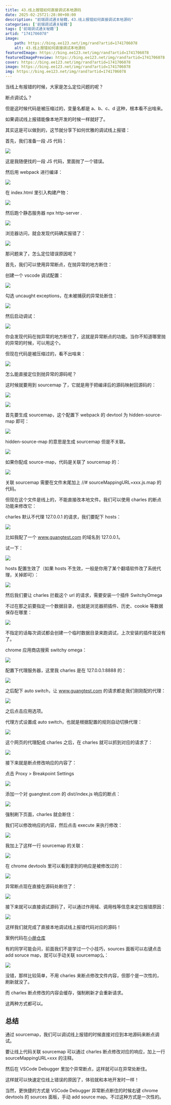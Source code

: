```yaml
---
title: 43.线上报错如何直接调试本地源码
date: 2025-02-25T21:28:00+08:00
description: "前端调试通关秘籍，43.线上报错如何直接调试本地源码"
categories: ['前端调试通关秘籍']
tags: ['前端调试通关秘籍']
artid: "1741706078"
image:
    path: https://bing.ee123.net/img/rand?artid=1741706078
    alt: 43.线上报错如何直接调试本地源码
featuredImage: https://bing.ee123.net/img/rand?artid=1741706078
featuredImagePreview: https://bing.ee123.net/img/rand?artid=1741706078
cover: https://bing.ee123.net/img/rand?artid=1741706078
image: https://bing.ee123.net/img/rand?artid=1741706078
img: https://bing.ee123.net/img/rand?artid=1741706078
---
```


当线上有报错的时候，大家是怎么定位问题的呢？

断点调试么？

但是这时候代码是被压缩过的，变量名都是 a、b、c、d 这种，根本看不出啥来。

如果调试线上报错能像本地开发的时候一样就好了。

其实这是可以做到的，这节就分享下如何优雅的调试线上报错：

首先，我们准备一段 JS 代码：

![](https://p9-juejin.byteimg.com/tos-cn-i-k3u1fbpfcp/3a390a4ee66f4444ab234764e4aa65f8~tplv-k3u1fbpfcp-watermark.image?)

这是我随便找的一段 JS 代码，里面抛了一个错误。

然后用 webpack 进行编译：

![](https://p3-juejin.byteimg.com/tos-cn-i-k3u1fbpfcp/0ff045de2bd94818a7b84862d1fe32dc~tplv-k3u1fbpfcp-watermark.image?)

在 index.html 里引入构建产物：

![](https://p1-juejin.byteimg.com/tos-cn-i-k3u1fbpfcp/5891e5075c53472598ad517738922f31~tplv-k3u1fbpfcp-watermark.image?)

然后跑个静态服务器 npx http-server .

![](https://p1-juejin.byteimg.com/tos-cn-i-k3u1fbpfcp/f9804ca7219947938dfb504aee8e33ae~tplv-k3u1fbpfcp-watermark.image?)

浏览器访问，就会发现代码确实报错了：

![](https://p6-juejin.byteimg.com/tos-cn-i-k3u1fbpfcp/0652d0e651184260b6ff7e2b035a21d9~tplv-k3u1fbpfcp-watermark.image?)

那问题来了，怎么定位错误原因呢？

首先，我们可以使用异常断点，在抛异常的地方断住：

创建一个 vscode 调试配置：

![](https://p6-juejin.byteimg.com/tos-cn-i-k3u1fbpfcp/06d1950db04b4a018defa8441e855682~tplv-k3u1fbpfcp-watermark.image?)

勾选 uncaught exceptions，在未被捕获的异常处断住：

![](https://p1-juejin.byteimg.com/tos-cn-i-k3u1fbpfcp/312a53cf4d2746c68e5eae18e57c2271~tplv-k3u1fbpfcp-watermark.image?)

然后启动调试：

![](https://p9-juejin.byteimg.com/tos-cn-i-k3u1fbpfcp/f9b44569d5bb4e3ea78d784f44a94fee~tplv-k3u1fbpfcp-watermark.image?)

你会发现代码在抛异常的地方断住了，这就是异常断点的功能。当你不知道哪里抛的异常的时候，可以用这个。

但现在代码是被压缩过的，看不出啥来：

![](https://p1-juejin.byteimg.com/tos-cn-i-k3u1fbpfcp/2364e68f82c443bba7402bc3bef93fbd~tplv-k3u1fbpfcp-watermark.image?)

怎么能直接定位到抛异常的源码呢？

这时候就要用到 sourcemap 了，它就是用于把编译后的源码映射回源码的：

![](https://p3-juejin.byteimg.com/tos-cn-i-k3u1fbpfcp/ad1d02bd0bc3439d9301385f810c3795~tplv-k3u1fbpfcp-watermark.image?)

![](https://p1-juejin.byteimg.com/tos-cn-i-k3u1fbpfcp/1794b818cd22413dae06d5d8ab8fbc17~tplv-k3u1fbpfcp-watermark.image?)

首先要生成 sourcemap，这个配置下 webpack 的 devtool 为 hidden-source-map 即可：

![](https://p9-juejin.byteimg.com/tos-cn-i-k3u1fbpfcp/20b199a815cd4eeda3ddb8cf38a1e3ea~tplv-k3u1fbpfcp-watermark.image?)

hidden-source-map 的意思是生成 sourcemap 但是不关联。

![](https://p1-juejin.byteimg.com/tos-cn-i-k3u1fbpfcp/a1437108188d4566814d28189577c9ee~tplv-k3u1fbpfcp-watermark.image?)

如果你配成 source-map，代码是关联了 sourcemap 的：

![](https://p3-juejin.byteimg.com/tos-cn-i-k3u1fbpfcp/75d57416d0134bd0b008588de7533ef4~tplv-k3u1fbpfcp-watermark.image?)

关联 sourcemap 需要在文件末尾加上 //# sourceMappingURL=xxx.js.map 的代码。

但现在这个文件是线上的，不能直接改本地文件。我们可以使用 charles 的断点功能来修改它：

charles 默认不代理 127.0.0.1 的请求，我们要配下 hosts：

![](https://p1-juejin.byteimg.com/tos-cn-i-k3u1fbpfcp/8619884e7d75438c92ac3694f57878ff~tplv-k3u1fbpfcp-watermark.image?)

比如我配了一个 www.guangtest.com 的域名到 127.0.0.1。

试一下：

![](https://p3-juejin.byteimg.com/tos-cn-i-k3u1fbpfcp/0157b20329b64d0aa304cabcc2e168d1~tplv-k3u1fbpfcp-watermark.image?)

hosts 配置生效了（如果 hosts 不生效，一般是你用了某个翻墙软件改了系统代理，关掉即可）：

![](https://p1-juejin.byteimg.com/tos-cn-i-k3u1fbpfcp/76f43b4e639f42428e5af798d5538619~tplv-k3u1fbpfcp-watermark.image?)

然后我们要让 charles 拦截这个 url 的请求，需要安装一个插件 SwitchyOmega

不过在那之前要指定一个数据目录，也就是浏览器把插件、历史、cookie 等数据保存在哪里：

![](https://p9-juejin.byteimg.com/tos-cn-i-k3u1fbpfcp/e3039bb71a464286b7eb202f7c2863a5~tplv-k3u1fbpfcp-watermark.image?)

不指定的话每次调试都会创建一个临时数据目录来跑调试，上次安装的插件就没有了。

chrome 应用商店搜索 switchy omega：

![](https://p1-juejin.byteimg.com/tos-cn-i-k3u1fbpfcp/a02b8728accb4644b9ff39a5ba9c7db8~tplv-k3u1fbpfcp-watermark.image?)

配置下代理服务器，这里我 charles 是在 127.0.0.1:8888 的：

![](https://p3-juejin.byteimg.com/tos-cn-i-k3u1fbpfcp/cba69e8231964d75ad8a4fe46401f4fa~tplv-k3u1fbpfcp-watermark.image?)

之后配下 auto switch，让 www.guangtest.com 的请求都走我们刚刚配的代理：

![](https://p3-juejin.byteimg.com/tos-cn-i-k3u1fbpfcp/0239e41249984306bfbf6614e709b393~tplv-k3u1fbpfcp-watermark.image?)

之后点击应用选项。

代理方式设置成 auto switch，也就是根据配置的规则自动切换代理：

![](https://p3-juejin.byteimg.com/tos-cn-i-k3u1fbpfcp/7381594a8ed74d49b85798b1b43e02f8~tplv-k3u1fbpfcp-watermark.image?)

这个网页的代理配成 charles 之后，在 charles 就可以抓到对应的请求了：

![](https://p9-juejin.byteimg.com/tos-cn-i-k3u1fbpfcp/d2790bfc63dc48c1a0e7918f2e0c18e6~tplv-k3u1fbpfcp-watermark.image?)

接下来就是断点修改响应的内容了：

点击 Proxy > Breakpoint Settings

![](https://p3-juejin.byteimg.com/tos-cn-i-k3u1fbpfcp/47a3e96efefe4356812dcee793bea1fc~tplv-k3u1fbpfcp-watermark.image?)

添加一个对 guangtest.com 的 dist/index.js 响应的断点：

![](https://p6-juejin.byteimg.com/tos-cn-i-k3u1fbpfcp/ee694b96280f43f68a4b43b7a339aae5~tplv-k3u1fbpfcp-watermark.image?)

强制刷下页面，charles 就会断住：

我们可以修改响应的内容，然后点击 execute 来执行修改：

![](https://p3-juejin.byteimg.com/tos-cn-i-k3u1fbpfcp/7a74bbc9d70a465785bc7611cdc0fb22~tplv-k3u1fbpfcp-watermark.image?)

我加上了这样一行 sourcemap 的关联：

![](https://p3-juejin.byteimg.com/tos-cn-i-k3u1fbpfcp/6c8a89b35d594c4c9275d22348febfeb~tplv-k3u1fbpfcp-watermark.image?)

在 chrome devtools 里可以看到拿到的响应是被修改过的：


![](https://p1-juejin.byteimg.com/tos-cn-i-k3u1fbpfcp/eff507d666a44604b759cea02f48cc66~tplv-k3u1fbpfcp-watermark.image?)

异常断点现在直接在源码处断住了：

![](https://p6-juejin.byteimg.com/tos-cn-i-k3u1fbpfcp/5eb79d1700da4752ad097d1802668a3b~tplv-k3u1fbpfcp-watermark.image?)

接下来就可以直接调试源码了，可以通过作用域、调用栈等信息来定位报错原因：

![](https://p9-juejin.byteimg.com/tos-cn-i-k3u1fbpfcp/8916e0b5bcae42ed99bc72a74ad1dc5c~tplv-k3u1fbpfcp-watermark.image?)

这样我们就完成了直接本地调试线上报错代码对应的源码！

案例代码在[小册仓库](https://github.com/QuarkGluonPlasma/fe-debug-exercize)

有的同学可能会问，前面我们不是学过一个小技巧，sources 面板可以右键点击 add soruce map，就可以手动关联 sourcemap么：

![](https://p9-juejin.byteimg.com/tos-cn-i-k3u1fbpfcp/5ed73a4230964a4a8d424edef808769c~tplv-k3u1fbpfcp-watermark.image?)

没错，那样比较简单，不用 charles 来断点修改文件内容，但那个是一次性的，刷新就没了。

而 charles 断点修改的内容会缓存，强制刷新才会重新请求。

这两种方式都可以。

## 总结

通过 sourcemap，我们可以调试线上报错的时候直接对应到本地源码来断点调试。

要让线上代码关联 sourcemap 可以通过 charles 断点修改对应的响应，加上一行 sourceMappingURL=xxx 的注释。

然后在 VSCode Debugger 里加个异常断点，这样就可以在异常处断住。

这样就可以快速定位线上错误的原因了，体验就和本地开发时一样！

当然，更快捷的方式是 VSCode Debugger 异常断点断住的时候右键 chrome devtools 的 sources 面板，手动 add source map。不过这种方式是一次性的。




